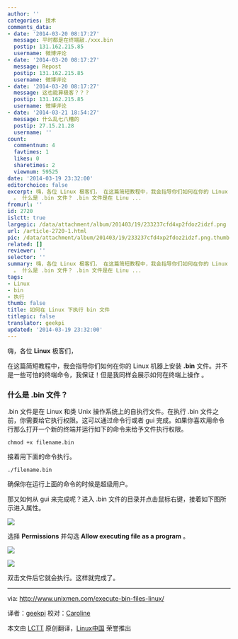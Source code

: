 ```yaml
---
author: ''
categories: 技术
comments_data:
- date: '2014-03-20 08:17:27'
  message: 平时都是在终端敲./xxx.bin
  postip: 131.162.215.85
  username: 微博评论
- date: '2014-03-20 08:17:27'
  message: Repost
  postip: 131.162.215.85
  username: 微博评论
- date: '2014-03-20 08:17:27'
  message: 这也能算极客？？？
  postip: 131.162.215.85
  username: 微博评论
- date: '2014-03-21 18:54:27'
  message: 什么乱七八糟的
  postip: 27.15.21.28
  username: ''
count:
  commentnum: 4
  favtimes: 1
  likes: 0
  sharetimes: 2
  viewnum: 59525
date: '2014-03-19 23:32:00'
editorchoice: false
excerpt: 嗨，各位 Linux 极客们， 在这篇简短教程中，我会指导你们如何在你的 Linux 机器上安装 .bin 文件。并不是一些可怕的终端命令，我保证！但是我同样会展示如何在终端上操作
  。 什么是 .bin 文件？ .bin 文件是在 Linu ...
fromurl: ''
id: 2720
islctt: true
largepic: /data/attachment/album/201403/19/233237cfd4xp2fdoz2idzf.png
url: /article-2720-1.html
pic: /data/attachment/album/201403/19/233237cfd4xp2fdoz2idzf.png.thumb.jpg
related: []
reviewer: ''
selector: ''
summary: 嗨，各位 Linux 极客们， 在这篇简短教程中，我会指导你们如何在你的 Linux 机器上安装 .bin 文件。并不是一些可怕的终端命令，我保证！但是我同样会展示如何在终端上操作
  。 什么是 .bin 文件？ .bin 文件是在 Linu ...
tags:
- Linux
- bin
- 执行
thumb: false
title: 如何在 Linux 下执行 bin 文件
titlepic: false
translator: geekpi
updated: '2014-03-19 23:32:00'
---
```


嗨，各位 **Linux** 极客们，


在这篇简短教程中，我会指导你们如何在你的 Linux 机器上安装 **.bin** 文件。并不是一些可怕的终端命令，我保证！但是我同样会展示如何在终端上操作 。


### 什么是 .bin 文件？


.bin 文件是在 Linux 和类 Unix 操作系统上的自执行文件。在执行 .bin 文件之前，你需要给它执行权限。这可以通过命令行或者 gui 完成。如果你喜欢用命令行那么打开一个新的终端并运行如下的命令来给予文件执行权限。



```
chmod +x filename.bin

```

接着用下面的命令执行。



```
./filename.bin

```

确保你在运行上面的命令的时候是超级用户。


那又如何从 gui 来完成呢？进入 .bin 文件的目录并点击鼠标右键，接着如下图所示进入属性。


![](/data/attachment/album/201403/19/233237cfd4xp2fdoz2idzf.png)


选择 **Permissions** 并勾选 **Allow executing file as a program** 。


![](/data/attachment/album/201403/19/233242sikir0rtpp07kprr.png)


![](/data/attachment/album/201403/19/233246laxa3d22042ahxa0.png)


双击文件后它就会执行。这样就完成了。




---


via: <http://www.unixmen.com/execute-bin-files-linux/>


译者：[geekpi](https://github.com/geekpi) 校对：[Caroline](https://github.com/carolinewuyan)


本文由 [LCTT](https://github.com/LCTT/TranslateProject) 原创翻译，[Linux中国](http://linux.cn/) 荣誉推出